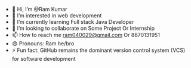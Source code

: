 - 👋 Hi, I’m @Ram Kumar
- 👀 I’m interested in  web development
- 🌱 I’m currently learning Full stack Java Developer
- 💞️ I’m looking to collaborate on Some Project Or Internship
- 📫 How to reach me ram040029@gmail.com Or 8870131951
- 😄 Pronouns: Ram he/bro
- ⚡ Fun fact: GitHub remains the dominant version control system (VCS) for software development
<!---
Pirateskings/Pirateskings is a ✨ special ✨ repository because its `README.md` (this file) appears on your GitHub profile.
You can click the Preview link to take a look at your changes.
--->

